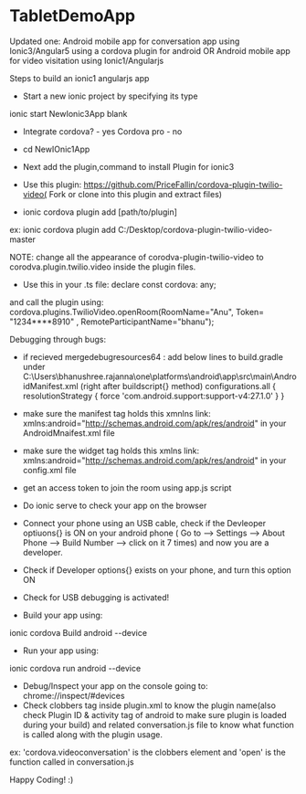 # TabletDemoApp
Updated one: Android mobile app for conversation app using Ionic3/Angular5 using a cordova plugin for android 
OR
Android mobile app for video visitation using Ionic1/Angularjs

Steps to build an ionic1 angularjs app

* Start a new ionic project by specifying its type

ionic start NewIonic3App blank 

* Integrate cordova? - yes Cordova pro - no

* cd NewIOnic1App

* Next add the plugin,command to install Plugin for ionic3

* Use this plugin: https://github.com/PriceFallin/cordova-plugin-twilio-video( Fork or clone into this plugin and extract files)

* ionic cordova plugin add [path/to/plugin]

ex: ionic cordova plugin add C:/Desktop/cordova-plugin-twilio-video-master 

NOTE: change all the appearance of corodva-plugin-twilio-video to corodva.plugin.twilio.video inside the plugin files. 
 
* Use this in your .ts file: 
declare const cordova: any;
 
 and call the plugin using: 
 cordova.plugins.TwilioVideo.openRoom(RoomName="Anu", Token= "1234****8910" , RemoteParticipantName="bhanu");

Debugging through bugs:

* if recieved mergedebugresources64 : add below lines to build.gradle under C:\Users\bhanushree.rajanna\one\platforms\android\app\src\main\AndroidManifest.xml (right after buildscript{} method)
configurations.all { resolutionStrategy { force 'com.android.support:support-v4:27.1.0' } }

* make sure the manifest tag holds this xmnlns link:
xmlns:android="http://schemas.android.com/apk/res/android" in your AndroidMnaifest.xml file

* make sure the widget tag holds this xmlns link:
xmlns:android="http://schemas.android.com/apk/res/android" in your config.xml file

* get an access token to join the room using app.js script

* Do ionic serve to check your app on the browser

* Connect your phone using an USB cable, check if the Devleoper optiuons{} is ON on your android phone ( Go to --> Settings --> About Phone --> Build Number --> click on it 7 times) and now you are a developer.

* Check if Developer options{} exists on your phone, and turn this option ON

* Check for USB debugging is activated!

* Build your app using:

ionic cordova Build android --device

* Run your app using:

ionic cordova run android --device

* Debug/Inspect your app on the console going to: chrome://inspect/#devices
* Check clobbers tag inside plugin.xml to know the plugin name(also check Plugin ID & activity tag of android to make sure plugin is loaded during your build) and related conversation.js file to know what function is called along with the plugin usage.

ex: 'cordova.videoconversation' is the clobbers element and 'open' is the function called in conversation.js 

Happy Coding! :)
